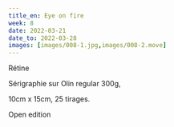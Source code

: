 ```yaml
---
title_en: Eye on fire
week: 8
date: 2022-03-21
date_to: 2022-03-28
images: [images/008-1.jpg,images/008-2.move]
---
```

Rétine

 Sérigraphie sur Olin regular 300g, 

10cm x 15cm, 25 tirages.

Open edition



